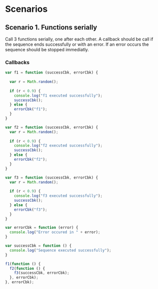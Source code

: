 # Scenarios

## Scenario 1. Functions serially
Call 3 functions serially, one after each other. A callback should be call if the sequence ends successfully or with an error.
If an error occurs the sequence should be stopped immediatly.

### Callbacks

```js
var f1 = function (successCbk, errorCbk) {
  
  var r = Math.random();
  
  if (r < 0.9) {
    console.log("f1 executed successfully");
    successCbk();
  } else {
    errorCbk("f1");
  }
}

var f2 = function (successCbk, errorCbk) {
  var r = Math.random();
  
  if (r < 0.9) {
    console.log("f2 executed successfully");
    successCbk();
  } else {
    errorCbk("f2");
  }
}

var f3 = function (successCbk, errorCbk) {
  var r = Math.random();
  
  if (r < 0.9) {
    console.log("f3 executed successfully");
    successCbk();
  } else {
    errorCbk("f3");
  }
}

var errorCbk = function (error) {
  console.log("Error occured in " + error);
}

var successCbk = function () {
  console.log("Sequence executed successfully");
}

f1(function () {
  f2(function () {
    f3(successCbk, errorCbk);
  }, errorCbk);
}, errorCbk);
```
